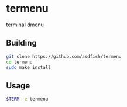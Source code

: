# termenu
terminal dmenu

## Building
~~~bash
git clone https://github.com/asdfish/termenu
cd termenu
sudo make install
~~~

## Usage
~~~bash
$TERM -e termenu
~~~
